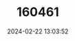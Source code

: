 ---
title: "160461"
category: "Euphaedra simplex"
draft: false
date: 2024-02-22 13:03:52
languages:
  English: ["Simple Orange Forester"]
---